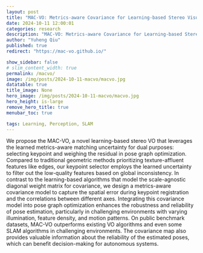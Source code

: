 ```yaml
---
layout: post
title: "MAC-VO: Metrics-aware Covariance for Learning-based Stereo Visual Odometry"
date: 2024-10-11 12:00:01
categories: research
description: "MAC-VO: Metrics-aware Covariance for Learning-based Stereo Visual Odometry"
author: "Yuheng Qiu"
published: true
redirect: "https://mac-vo.github.io/"

show_sidebar: false
# slim_content_width: true
permalink: /macvo/
image: /img/posts/2024-10-11-macvo/macvo.jpg
datatable: true
title_image: None
hero_image: /img/posts/2024-10-11-macvo/macvo.jpg
hero_height: is-large
remove_hero_title: true
menubar_toc: true

tags: Learning, Perception, SLAM
---
```


We propose the MAC-VO, a novel learning-based stereo VO that leverages the learned metrics-aware matching uncertainty for dual purposes: selecting keypoint and weighing the residual in pose graph optimization. Compared to traditional geometric methods prioritizing texture-affluent features like edges, our keypoint selector employs the learned uncertainty to filter out the low-quality features based on global inconsistency. In contrast to the learning-based algorithms that model the scale-agnostic diagonal weight matrix for covariance, we design a metrics-aware covariance model to capture the spatial error during keypoint registration and the correlations between different axes. Integrating this covariance model into pose graph optimization enhances the robustness and reliability of pose estimation, particularly in challenging environments with varying illumination, feature density, and motion patterns. On public benchmark datasets, MAC-VO outperforms existing VO algorithms and even some SLAM algorithms in challenging environments. The covariance map also provides valuable information about the reliability of the estimated poses, which can benefit decision-making for autonomous systems.